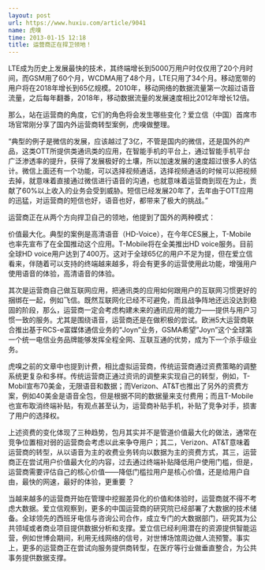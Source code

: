 ```yaml
---
layout: post
url: https://www.huxiu.com/article/9041
name: 虎嗅
time: 2013-01-15 12:18
title: 运营商正在捍卫领地！
---
```

LTE成为历史上发展最快的技术，其终端增长到5000万用户时仅仅用了20个月时间，而GSM用了60个月，WCDMA用了48个月，LTE只用了34个月。移动宽带的用户将在2018年增长到65亿规模。2010年，移动网络的数据流量第一次超过语音流量，之后每年翻番，2018年，移动数据流量的发展速度相比2012年增长12倍。

那么，站在运营商的角度，它们的角色将会发生哪些变化？爱立信（中国）首席市场官常刚分享了国内外运营商转型案例，虎嗅做整理。

“典型的例子是微信的发展，应该越过了3亿，不管是国内的微信，还是国外的产品，这类OTT所提供类通讯类的应用，在智能手机的平台上，通过智能手机平台广泛渗透率的提升，获得了发展极好的土壤，所以加速发展的速度超过很多人的估计。微信上面还有一个功能，可以选择视频通话，选择视频通话的时候可以把视频去掉，就意味着直接通过微信进行语音的沟通，也就意味着运营商到现在为止，贡献了60%以上收入的业务会受到威胁。短信已经发展20年了，去年由于OTT应用的迅猛，对运营商的短信也好，语音也好，都带来了极大的挑战。”

运营商正在从两个方向捍卫自己的领地，他提到了国外的两种模式：

价值最大化。典型的案例是高清语音（HD-Voice），在今年CES展上，T-Mobile也率先宣布了在全国推动这个应用。T-Mobile将在全美推出HD voice服务。目前全球HD voice用户达到了400万。这对于全球65亿的用户不足为提，但在爱立信看来，伴随着可以支持的终端越来越多，将会有更多的运营使用此功能，增强用户使用语音的体验，高清语音的体验。

其次是运营商自己做互联网应用，把通讯类的应用如何跟用户的互联网习惯更好的捆绑在一起，例如飞信。既然互联网化已经不可避免，而且战争阵地还远没达到稳固的阶段，那么，运营商一定会考虑构建未来的通讯应用的能力——提供与用户习惯一致的服务。尤其是围绕语音，运营商还是在做积极的尝试。欧洲5大运营商联合推出基于RCS-e富媒体通信业务的“Joyn”业务，GSMA希望”Joyn”这个全球第一个统一电信业务品牌能够发挥全程全网、互联互通的优势，成为下一个杀手级业务。

虎嗅之前的文章中也提到计费，相比虚拟运营商，传统运营商通过资费策略的调整系统更复杂和多样。传统运营商正通过资讯的调整来实现自己的转型，例如，T-Mobil宣布70美金，无限语音和数据；而Verizon、AT&T也推出了另外的资费方案，例如40美金是语音全包，但是根据不同的数据量来支付费用；而且T-Mobile也宣布取消终端补贴，有观点甚至认为，运营商补贴手机，补贴了竞争对手，损害了用户的选择权。

上述资费的变化体现了三种趋势，包月其实并不是管道价值最大化的做法，通常在竞争位置相对弱的运营商会考虑以此来争夺用户；其二，Verizon、AT&T意味着运营商的转型，从以语音为主的收费业务转向以数据为主的资费方式，其三，运营商正在尝试用户价值最大化的内容，过去通过终端补贴降低用户使用门槛，但是，运营商需要评估自己的核心价值——降低门槛拉用户是核心价值，还是给用户自由，最快的网速，最好的体验，更重要 ？

当越来越多的运营商开始在管理中挖掘差异化的价值和体验时，运营商就不得不考虑大数据。爱立信观察到，更多的中国运营商的研究院已经部署了大数据的技术储备。全球领先的西班牙电信与咨询公司合作，成立专门的大数据部门，研究其为公共领域或者商业项目提供数据分析和支撑。爱立信已经利用潜在的资源提供智能运营，例如世博会期间，利用无线网络的信号，对世博场馆周边做人流预警。事实上，更多的运营商正在尝试向服务提供商转型，在医疗等行业做垂直整合，为公共事务提供数据支撑。

